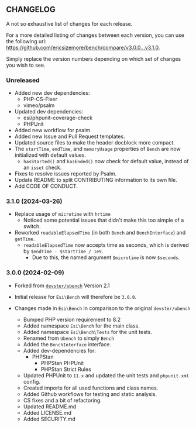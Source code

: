 ## CHANGELOG
A not so exhaustive list of changes for each release.

For a more detailed listing of changes between each version, 
you can use the following url: https://github.com/ericsizemore/bench/compare/v3.0.0...v3.1.0. 

Simply replace the version numbers depending on which set of changes you wish to see.

### Unreleased

  * Added new dev dependencies:
    * PHP-CS-Fixer
    * vimeo/psalm
  * Updated dev dependencies:
    * esi/phpunit-coverage-check
    * PHPUnit
  * Added new workflow for psalm
  * Added new Issue and Pull Request templates.
  * Updated source files to make the header docblock more compact.
  * The `startTime`, `endTime`, and `memoryUsage` properties of `Bench` are now initialized with default values.
    * `hasStarted()` and `hasEnded()` now check for default value, instead of an `isset` check.
  * Fixes to resolve issues reported by Psalm.
  * Update README to split CONTRIBUTING information to its own file.
  * Add CODE OF CONDUCT.

### 3.1.0 (2024-03-26)

  * Replace usage of `microtime` with `hrtime`
    * Noticed some potential issues that didn't make this too simple of a switch.
  * Reworked `readableElapsedTime` (in both `Bench` and `BenchInterface`) and `getTime`.
    * `readableElapsedTime` now accepts time as seconds, which is derived by `$endTime - $startTime / 1e9`.
      * Due to this, the named argument `$microtime` is now `$seconds`.

### 3.0.0 (2024-02-09)

  * Forked from [`devster/ubench`](https://github.com/devster/ubench) Version 2.1
  * Initial release for `Esi\Bench` will therefore be `3.0.0`.

  * Changes made in `Esi\Bench` in comparison to the original `devster/ubench`
    * Bumped PHP version requirement to 8.2
    * Added namespace `Esi\Bench` for the main class.
    * Added namespace `Esi\Bench\Tests` for the unit tests.
    * Renamed from `Ubench` to simply `Bench`
    * Added the `BenchInterface` interface.
    * Added dev-dependencies for:
      * PHPStan
        * PHPStan PHPUnit
        * PHPStan Strict Rules
    * Updated PHPUnit to `11.x` and updated the unit tests and `phpunit.xml` config.
    * Created imports for all used functions and class names.
    * Added Github workflows for testing and static analysis.
    * CS fixes and a bit of refactoring.
    * Updated README.md
    * Added LICENSE.md
    * Added SECURITY.md